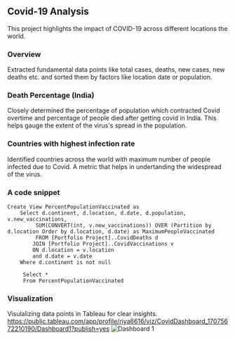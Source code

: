 ## **Covid-19 Analysis**

This project highlights the impact of COVID-19 across different locations the world.

### Overview

Extracted fundamental data points like total cases, deaths, new cases, new deaths etc. and sorted them by factors like location date or population. 

### Death Percentage (India)

Closely determined the percentage of population which contracted Covid overtime and percentage of people died after getting covid in India.
This helps gauge the extent of the virus's spread in the population.

### Countries with highest infection rate

Identified countries across the world with maximum number of people infected due to Covid. A metric that helps in undertanding the widespread of the virus.

### A code snippet 
```
Create View PercentPopulationVaccinated as
	Select d.continent, d.location, d.date, d.population, v.new_vaccinations,
		 SUM(CONVERT(int, v.new_vaccinations)) OVER (Partition by d.location Order by d.location, d.date) as MaximumPeopleVaccinated
		 FROM [Portfolio Project]..CovidDeaths d
		JOIN [Portfolio Project]..CovidVaccinations v
		ON d.location = v.location
		and d.date = v.date
	Where d.continent is not null
	 
	 Select * 
	 From PercentPopulationVaccinated
```

### Visualization
Visulalizing data points in Tableau for clear insights.
https://public.tableau.com/app/profile/riya6616/viz/CovidDashboard_17075672210190/Dashboard1?publish=yes
![Dashboard 1](https://github.com/riyanarang/Portfolio-Projects/assets/150442301/e701f523-6c30-46cb-8547-6f093228c328)

